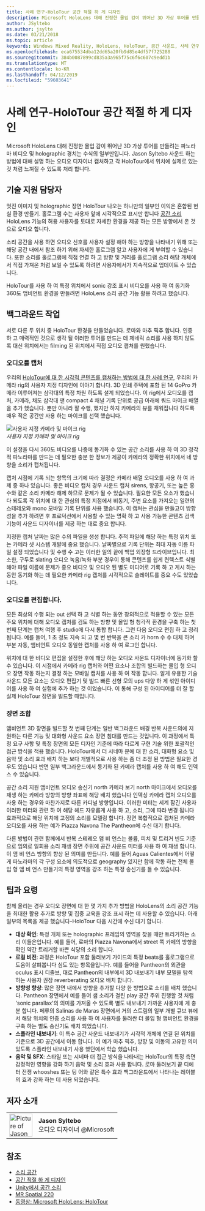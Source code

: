 ```yaml
---
title: 사례 연구-HoloTour 공간 적절 하 게 디자인
description: Microsoft HoloLens 대해 진정한 몰입 감이 뛰어난 3D 가상 투어를 만들려는 파노라마 비디오 및 holographic 경치는 수식의 일부만입니다.
author: JSyltebo
ms.author: jsylte
ms.date: 03/21/2018
ms.topic: article
keywords: Windows Mixed Reality, HoloLens, HoloTour, 공간 사운드, 사례 연구
ms.openlocfilehash: eca675534dba12dd65a20fb9d85e4df57f725288
ms.sourcegitcommit: 384b0087899cd835a3a965f75c6f6c607c9edd1b
ms.translationtype: MT
ms.contentlocale: ko-KR
ms.lasthandoff: 04/12/2019
ms.locfileid: "59603641"
---
```

# <a name="case-study---spatial-sound-design-for-holotour"></a>사례 연구-HoloTour 공간 적절 하 게 디자인

Microsoft HoloLens 대해 진정한 몰입 감이 뛰어난 3D 가상 투어를 만들려는 파노라마 비디오 및 holographic 경치는 수식의 일부만입니다. Jason Syltebo 사운드 하는 방법에 대해 설명 하는 오디오 디자이너 캡처하고 각 HoloTour에서 위치에 실제로 있는 것 처럼 느껴질 수 있도록 처리 합니다.

## <a name="the-tech"></a>기술 지원 담당자

멋진 이미지 및 holographic 장면 HoloTour 나오는 하나만의 일부인 이익은 혼합된 현실 환경 만들기. 홀로그램 수는 사용자 앞에 시각적으로 표시만 합니다 [공간 소리](spatial-sound.md) HoloLens 기능의 허용 사용자를 토대로 자세한 환경을 제공 하는 모든 방향에서 온 것으로 오디오 합니다.

소리 공간을 사용 하면 오디오 신호를 사용자 설정 해야 하는 방향을 나타내기 위해 또는 해당 공간 내에서 참조 하기 위해 자세한 홀로그램 알고 사용자에 게 부여할 수 있습니다. 또한 소리를 홀로그램에 직접 연결 하 고 방향 및 거리를 홀로그램 소리 해당 개체에서 직접 가져온 처럼 보일 수 있도록 하려면 사용자에서가 지속적으로 업데이트 수 있습니다.

HoloTour를 사용 하 여 특정 위치에서 sonic 강조 표시 비디오를 사용 하 여 동기화 360도 앰비언트 환경을 만들려면 HoloLens 소리 공간 기능 활용 하려고 했습니다.

## <a name="behind-the-scenes"></a>백그라운드 작업

서로 다른 두 위치 중 HoloTour 환경을 만들었습니다. 로마와 마추 픽추 합니다. 인증 하 고 매력적인 것으로 생각 될 이러한 투어를 만드는 데 제네릭 소리를 사용 하지 않도록 대신 위치에서는 filming 된 위치에서 직접 오디오 캡처를 원했습니다.

### <a name="capturing-the-audio"></a>오디오를 캡처

우리의 [HoloTour에 대 한 시각적 콘텐츠를 캡처하는 방법에 대 한 사례 연구](case-study-capturing-and-creating-content-for-holotour.md), 우리의 카메라 rig의 사용자 지정 디자인에 이야기 합니다. 3D 인쇄 주택에 포함 된 14 GoPro 카메라 이루어져는 삼각대의 특정 차원 하도록 설계 되었습니다. 이 rig에서 오디오를 캡처, 카메라, 채도 삼각대 맨 compact 4 채널 기록 단위로 공급 아래에 쿼드 마이크 배열을 추가 했습니다. 뿐만 아니라 잘 수행, 했지만 하지 카메라의 뷰를 채워집니다 하도록 매우 적은 공간만 사용 하는 마이크를 선택 했습니다.

![사용자 지정 카메라 및 마이크 rig](images/camera-rig-microphones-300px.png)<br>
*사용자 지정 카메라 및 마이크 rig*

이 설정을 다시 360도 비디오를 나중에 동기화 수 있는 공간 소리를 사용 하 여 3D 청각적 파노라마를 만드는 데 필요한 충분 한 정보가 제공이 카메라의 정확한 위치에서 네 방향을 소리가 캡처됩니다.

캡처 시점에 기록 되는 항목의 크기에 따라 결정은 카메라 배열 오디오를 사용 하 여 과제 중 하나 있습니다. 좋은 비디오 캡처 경우 사운드 캡처 sirens, 항공기, 또는 높은 홍수와 같은 소리 카메라 해제 하므로 문제가 될 수 있습니다. 필요한 모든 요소가 했습니다 되도록 각 위치에 대 한 관심의 특정 지점에서 비동기, 주변 요소를 가져오는 일련의 스테레오와 mono 모바일 기록 단위를 사용 했습니다. 이 캡처는 관심을 만들고이 방향성을 추가 하려면 후 프로덕션에서 사용할 수 있는 명확 하 고 사용 가능한 콘텐츠 검색 기능이 사운드 디자이너를 제공 하는 대로 중요 합니다.

지정한 캡처 날짜는 많은 수의 파일을 생성 합니다. 추적 파일에 해당 하는 특정 위치 또는 카메라 샷 시스템 개발에 중요 했습니다. 날짜별으로 기록 단위는 최대 자동 이름 파일 설정 되었습니다 및 수행 수 고는 이러한 일의 끝에 백업 외장형 드라이브입니다. 최소한, 구두로 slating 오디오 녹음/녹화 부분 경우이 통해 콘텐츠를 쉽게 컨텍스트 식별 해야 파일 이름에 문제가 중요 비디오 및 오디오 된 별도 미디어로 기록 하 고 게시 하는 동안 동기화 하는 데 필요한 카메라 rig 캡처를 시각적으로 슬레이트를 중요 수도 있었습니다.

### <a name="editing-the-audio"></a>오디오를 편집합니다.

모든 최상의 수행 되는 out 선택 하 고 식별 하는 동안 창의적으로 적용할 수 있는 모든 주요 위치에 대해 오디오 캡처를 검토 하는 방향 및 몰입 형 청각적 환경을 구축 하는 첫 번째 단계는 캡처 여행 후 studio에 다시 통합 합니다. 그런 다음 오디오 편집 하 고 정리 됩니다. 예를 들어, 1 초 정도 지속 되 고 몇 번 반복을 큰 소리 카 horn 수 수 대체 하며 부분 자동, 앰비언트 오디오 동일한 캡처를 사용 하 여 로그인 합니다.

위치에 대 한 비디오 편집을 설정한 후에 해당 하는 오디오 사운드 디자이너에 동기화 할 수 있습니다. 이 시점에서 카메라 rig 캡처와 어떤 요소나 조합의 빌드하는 몰입 형 오디오 장면 작동 하는지 결정 하는 모바일 캡처를 사용 하 여 작동 합니다. 알게 유용한 기술 사운드 모든 요소는 오디오 편집기 및 빌드 빠른 선형 모의 ups 다양 하 게 섞인 아이디어를 사용 하 여 실험에 추가 하는 것 이었습니다. 이 통해 구성 된 아이디어를 더 잘 할 실제 HoloTour 장면을 빌드할 때입니다.

### <a name="assembling-the-scene"></a>장면 조합

앰비언트 3D 장면을 빌드할 첫 번째 단계는 일반 백그라운드 배경 반복 사운드의에 지 원하는 다른 기능 및 대화형 사운드 요소 장면 침대를 만드는 것입니다. 이 과정에서 특정 요구 사항 및 특정 장면의 모든 디자인 기준에 따라 다르게 구현 기술 위한 포괄적인 접근 방식을 적용 했습니다. HoloTour에서 더 시네마 분에 대 한 소리, 대화형 요소 및 음악 및 소리 효과 배치 하는 보다 개별적으로 사용 하는 좀 더 조정 된 방법은 필요한 경우도 있습니다 반면 일부 백그라운드에서 동기화 된 카메라 캡처를 사용 하 여 해도 인덱스 수 있습니다.

공간 소리 지원 앰비언트 오디오 송신기 north 카메라 보기 north 마이크에서 오디오를 재생 하는 카메라 방향의 방향 좌표에 해당 배치 했습니다 인덱싱 카메라 캡처 오디오를 사용 하는 경우와 마찬가지로 다른 카디널 방향입니다. 이러한 미터는 세계 잠긴 사용자 이러한 미터와 관련 하 여 해당 헤드 자유롭게 사용 하 고, 소리, 그에 따라 변경 됩니다 효과적으로 해당 위치에 고정의 소리를 모델링 합니다. 장면 복합적으로 캡처된 카메라 오디오를 사용 하는 예가 Piazza Navona The Pantheon에 수신 대기 합니다.

다른 방법이 관련 함께에서 반복 스테레오 앰 비 언스는 볼륨, 피치 및 트리거 빈도 기준으로 임의로 일회용 소리 재생 장면 주위에 공간 사운드 미터를 사용 하 여 재생 합니다. 이 앰 비 언스 방향의 향상 된 의미를 만듭니다. 예를 들어 Aguas Calientes에서 어떻게 파노라마의 각 구성 요소에 의도적으로 geography 있지만 함께 작동 하는 전체 몰입 형 앰 비 언스 만들기의 특정 영역을 강조 하는 특정 송신기를 들 수 있습니다.

## <a name="tips-and-tricks"></a>팁과 요령

함께 올리는 경우 오디오 장면에 대 한 몇 가지 추가 방법을 HoloLens의 소리 공간 기능을 최대한 활용 추가로 방향 및 집중 교육을 강조 표시 하는 데 사용할 수 있습니다. 아래 일부의 목록을 제공 했습니다-HoloTour 다음 시간에 수신 대기 합니다.
* **대상 확인**: 특정 개체 또는 holographic 프레임의 영역을 찾을 때만 트리거하는 소리 이들은입니다. 예를 들어, 로마의 Piazza Navona에서 street 쪽 카페의 방향을 확인 약간 트리거할 바쁜 식당의 소리 합니다.
* **로컬 비전**: 과정은 HoloTour 포함 둘러보기 가이드의 특정 beats를 홀로그램으로 도움이 살펴봅니다 심도 있는 항목을입니다. 예를 들어을 Pantheon의 외관을 oculus 표시 디졸브, 대로 Pantheon의 내부에서 3D 내보내기 내부 모델을 탐색 하는 사용자 권장 reverberating 오디오 배치 합니다.
* **방향성 향상**: 많은 장면 내에서 방향을 추가할 다양 한 방법으로 소리를 배치 했습니다. Pantheon 장면에서 예를 들어 샘 소리가 걸린 play 공간 주위 진행할 것 처럼 'sonic parallax'의 의미를 가져올 수 있도록 별도 내보내기 가까운 사용자에 게 충분 합니다. 페루의 Salinas de Maras 장면에서 거의 스트림의 일부 개별 큐브 뷰에서 해당 위치의 인증 소리를 사용 하 여 사용자를 둘러싼 더 몰입 형 앰비언트 환경을 구축 하는 별도 송신기도 배치 되었습니다.
* **스플라인 내보내기**: 이 특수 공간 사운드 내보내기가 시각적 개체에 연결 된 위치를 기준으로 3D 공간에서 이동 합니다. 이 예가 마추 픽추, 방향 및 이동의 고유한 의미 있도록 스플라인 내보내기 사용 했던에서 학습 했습니다.
* **음악 및 SFX**: 스타일 또는 시네마 더 접근 방식을 나타내는 HoloTour의 특정 측면 감정적인 영향을 강화 하기 음악 및 소리 효과 사용 합니다. 로마 둘러보기 끝 디에 터 전쟁 whooshes 또는 팅 어와 같은 특수 효과 백그라운드에서 나타나는 레이블의 효과 강화 하는 데 사용 되었습니다.

## <a name="about-the-author"></a>저자 소개

<table style="border-collapse:collapse">
<tr>
<td style="border-style: none" width="60px"><img alt="Picture of Jason Syltebo" width="60" height="60" src="images/syltebo.png"></td>
<td style="border-style: none"><b>Jason Syltebo</b><br>오디오 디자이너 @Microsoft</td>
</tr>
</table>

## <a name="see-also"></a>참조
* [소리 공간](spatial-sound.md)
* [공간 적절 하 게 디자인](spatial-sound-design.md)
* [Unity에서 공간 소리](spatial-sound-in-unity.md)
* [MR Spatial 220](holograms-220.md)
* [동영상: Microsoft HoloLens: HoloTour](https://www.youtube.com/watch?v=pLd9WPlaMpY)

 

